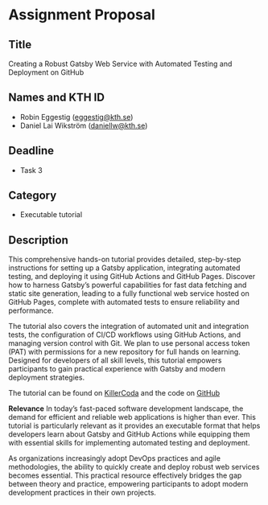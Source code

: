 # Assignment Proposal

## Title

Creating a Robust Gatsby Web Service with Automated Testing and Deployment on GitHub

## Names and KTH ID

  - Robin Eggestig (eggestig@kth.se)
  - Daniel Lai Wikström (daniellw@kth.se)

## Deadline

- Task 3

## Category
- Executable tutorial

## Description

This comprehensive hands-on tutorial provides detailed, step-by-step instructions for setting up a Gatsby application, integrating automated testing, and deploying it using GitHub Actions and GitHub Pages. Discover how to harness Gatsby’s powerful capabilities for fast data fetching and static site generation, leading to a fully functional web service hosted on GitHub Pages, complete with automated tests to ensure reliability and performance.

The tutorial also covers the integration of automated unit and integration tests, the configuration of CI/CD workflows using GitHub Actions, and managing version control with Git. We plan to use personal access token (PAT) with permissions for a new repository for full hands on learning. Designed for developers of all skill levels, this tutorial empowers participants to gain practical experience with Gatsby and modern deployment strategies.

The tutorial can be found on [KillerCoda](https://killercoda.com/daniellw/scenario/gatsby-tutorial) and the code on [GitHub](https://github.com/dannolaius/coda-tutorial)

**Relevance**
In today’s fast-paced software development landscape, the demand for efficient and reliable web applications is higher than ever. This tutorial is particularly relevant as it provides an executable format that helps developers learn about Gatsby and GitHub Actions while equipping them with essential skills for implementing automated testing and deployment.

As organizations increasingly adopt DevOps practices and agile methodologies, the ability to quickly create and deploy robust web services becomes essential. This practical resource effectively bridges the gap between theory and practice, empowering participants to adopt modern development practices in their own projects.


